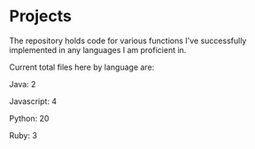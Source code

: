 # Projects

The repository holds code for various functions I've successfully implemented in any languages I am proficient in. 


Current total files here by language are:

Java: 2

Javascript: 4

Python: 20

Ruby: 3
